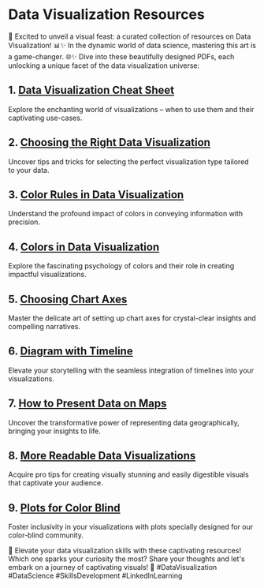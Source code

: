 # Data Visualization Resources

🚀 Excited to unveil a visual feast: a curated collection of resources on Data Visualization! 📊✨ In the dynamic world of data science, mastering this art is a game-changer. 🌐✨ Dive into these beautifully designed PDFs, each unlocking a unique facet of the data visualization universe:

## 1. [Data Visualization Cheat Sheet](https://github.com/propilecoder/Data-visualisation-cheatsheets/blob/main/1.Data%20Visualization%20Cheat%20Sheet.pdf)
Explore the enchanting world of visualizations – when to use them and their captivating use-cases.

## 2. [Choosing the Right Data Visualization](https://github.com/propilecoder/Data-visualisation-cheatsheets/blob/main/2.what%20type%20of%20data%20visualization%20to%20choose.pdf)
Uncover tips and tricks for selecting the perfect visualization type tailored to your data.

## 3. [Color Rules in Data Visualization](https://github.com/propilecoder/Data-visualisation-cheatsheets/blob/main/3.Color%20Rules%20in%20Data%20Visualisation.pdf)
Understand the profound impact of colors in conveying information with precision.

## 4. [Colors in Data Visualization](https://github.com/propilecoder/Data-visualisation-cheatsheets/blob/main/4.Colors%20in%20Data%20Visualisation.pdf)
Explore the fascinating psychology of colors and their role in creating impactful visualizations.

## 5. [Choosing Chart Axes](https://github.com/propilecoder/Data-visualisation-cheatsheets/blob/main/5.Choosing%20Chart%20Axes.pdf)
Master the delicate art of setting up chart axes for crystal-clear insights and compelling narratives.

## 6. [Diagram with Timeline](https://github.com/propilecoder/Data-visualisation-cheatsheets/blob/main/6.Diagram%20with%20timelne.pdf)
Elevate your storytelling with the seamless integration of timelines into your visualizations.

## 7. [How to Present Data on Maps](https://github.com/propilecoder/Data-visualisation-cheatsheets/blob/main/7.How%20to%20present%20data%20on%20maps.pdf)
Uncover the transformative power of representing data geographically, bringing your insights to life.

## 8. [More Readable Data Visualizations](https://github.com/propilecoder/Data-visualisation-cheatsheets/blob/main/8.more%20readable%20data%20visualizations%20using%20simple%20bar%20plots.pdf)
Acquire pro tips for creating visually stunning and easily digestible visuals that captivate your audience.

## 9. [Plots for Color Blind](https://github.com/propilecoder/Data-visualisation-cheatsheets/blob/main/9.plots%20for%20color%20blind.pdf)
Foster inclusivity in your visualizations with plots specially designed for our color-blind community.

🌟 Elevate your data visualization skills with these captivating resources! Which one sparks your curiosity the most? Share your thoughts and let's embark on a journey of captivating visuals! 🌈 #DataVisualization #DataScience #SkillsDevelopment #LinkedInLearning
